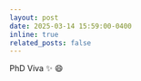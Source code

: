 ```yaml
---
layout: post
date: 2025-03-14 15:59:00-0400
inline: true
related_posts: false
---
```


PhD Viva :sparkles: :smile:
